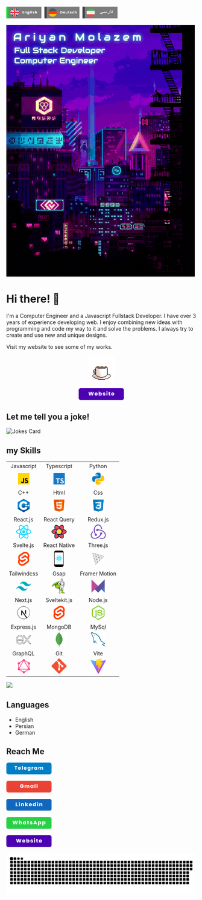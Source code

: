 [<img src="./assets/eng_act.png" width="93px">](https://github.com/AriyanMLZM)&nbsp;&nbsp;[<img src="./assets/ger.png" width="93px">](https://github.com/AriyanMLZM/ariyanmlzm/blob/main/readme.ger.md)&nbsp;&nbsp;[<img src="./assets/fa.png" width="93px">](https://github.com/AriyanMLZM/ariyanmlzm/blob/main/readme.fa.md)

<img src="./assets/banner2.gif" width="500px"/>

# Hi there! 👋

I'm a Computer Engineer and a Javascript Fullstack Developer. I have over 3 years of experience developing web. I enjoy combining new ideas
with programming and code my way to it and solve the problems. I
always try to create and use new and unique designs.

Visit my website to see some of my works.

<div align="center">

[<img src="./assets/coffee.gif" alt="" width="70px">](https://ariyanmolazem.ir)

[<img src="./assets/web.png" alt="" width="120px">](https://ariyanmolazem.ir)

</div>

## Let me tell you a joke!

<img src="https://readme-jokes.vercel.app/api" alt="Jokes Card" width="400">

## my Skills

<table>
  <tr align="center">
    <td>Javascript</td>
    <td>Typescript</td>
    <td>Python</td>
  </tr>
  <tr align="center">
    <td><img src="./assets/js.png" width="40px" /></td>
    <td><img  src="./assets/ts.png" width="30px"/></td>
    <td><img src="./assets/python.png" width="40px" /></td>
  </tr>
  <tr align="center">
    <td>C++</td>
    <td>Html</td>
    <td>Css</td>
  </tr>
  <tr align="center">
    <td><img src="./assets/cpp.png" width="40px" /></td>
    <td><img src="./assets/html.png" width="40px" /></td>
    <td><img src="./assets/css.png" width="40px" /></td>
  </tr>
  <tr align="center">
    <td>React.js</td>
    <td>React Query</td>
    <td>Redux.js</td>
  </tr>
  <tr align="center">
    <td><img  src="./assets/react-js-icon.png" width="40px"/></td>
    <td><img src="./assets/react-query.png" width="40px" /></td>
    <td><img src="./assets/redux.png" width="40px" /></td>
  </tr>
  <tr align="center">
    <td>Svelte.js</td>
    <td>React Native</td>
    <td>Three.js</td>
  </tr>
  <tr align="center">
    <td><img src="./assets/svelte.png" width="30px" /></td>
    <td><img src="./assets/react-native-app-icon.png" width="25px" /></td>
    <td><img src="./assets/Threejs-logo.png" width="30px" /></td>
  </tr>
  <tr align="center">
    <td>Tailwindcss</td>
    <td>Gsap</td>
    <td>Framer Motion</td>
  </tr>
  <tr align="center">
    <td><img src="./assets/tailwind.png" width="40px" /></td>
    <td><img src="./assets/gsap.png" width="40px" /></td>
    <td><img src="./assets/framer-motion.png" width="35px" /></td>
  </tr>
  <tr align="center">
    <td>Next.js</td>
    <td>Sveltekit.js</td>
    <td>Node.js</td>
  </tr>
  <tr align="center">
    <td><img src="./assets/next.png" width="40px" /></td>
    <td><img src="./assets/svelte.png" width="30px" /></td>
    <td><img src="./assets/nodejs.svg" width="40px" /></td>
  </tr>
  <tr align="center">
    <td>Express.js</td>
    <td>MongoDB</td>
    <td>MySql</td>
  </tr>
  <tr align="center">
    <td><img src="./assets/ex.png" width="40px" /></td>
    <td><img src="./assets/mongodb.png" width="40px" /></td>
    <td><img src="./assets/mysql.svg" width="40px" /></td>
  </tr>
  <tr align="center">
    <td>GraphQL</td>
    <td>Git</td>
    <td>Vite</td>
  </tr>
  <tr align="center">
    <td><img src="./assets/graphql.png" width="40px" /></td>
    <td><img src="./assets/git.svg" width="40px" /></td>
    <td><img src="./assets/vite.svg" width="40px" /></td>
  </tr>
</table>

<img src="https://github-readme-stats.vercel.app/api/top-langs/?username=AriyanMLZM&langs_count=8&theme=transparent"
/>

## Languages

- English
- Persian
- German

## Reach Me

[<img src="./assets/tel.png" alt="" width="120px">](https://t.me/ariyanmlzm)

[<img src="./assets/gmail.png" alt="" width="120px">](mailto:ryanmolazem@gmail.com)

[<img src="./assets/lin.png" alt="" width="120px">](https://www.linkedin.com/in/ariyan-molazem)

[<img src="./assets/wat.png" alt="" width="120px">](https://wa.me/+989175894212)

[<img src="./assets/web.png" alt="" width="120px">](https://ariyanmolazem.ir)

![snake](./assets/github-snake.svg)
